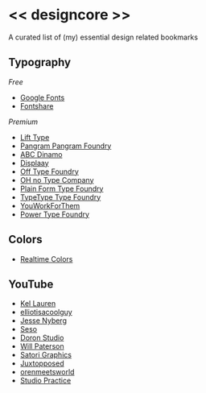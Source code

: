 # << designcore >> # 

A curated list of (my) essential design related bookmarks

## Typography

*Free*
- [Google Fonts](https://fonts.google.com/)
- [Fontshare](https://www.fontshare.com/)

*Premium*
- [Lift Type](https://www.lift-type.fr)
- [Pangram Pangram Foundry](https://pangrampangram.com/)
- [ABC Dinamo](https://abcdinamo.com/)
- [Displaay](https://displaay.net/)
- [Off Type Foundry](https://off-type.com/)
- [OH no Type Company](https://ohnotype.co/)
- [Plain Form Type Foundry](https://plain-form.com/)
- [TypeType Type Foundry](https://typetype.org/)
- [YouWorkForThem](https://www.youworkforthem.com/fonts)
- [Power Type Foundry](https://power-type.com)

## Colors

- [Realtime Colors](https://www.realtimecolors.com/)

## YouTube

- [Kel Lauren]()
- [elliotisacoolguy]()
- [Jesse Nyberg]()
- [Seso]()
- [Doron Studio]()
- [Will Paterson]()
- [Satori Graphics]()
- [Juxtopposed]()
- [orenmeetsworld]()
- [Studio Practice]()